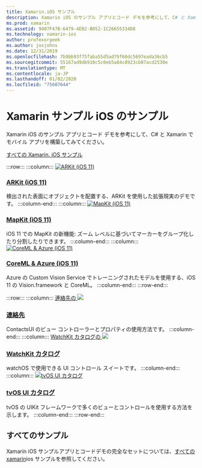 ```yaml
---
title: Xamarin.iOS サンプル
description: Xamarin iOS のサンプル アプリとコード デモを参考にして、C# と Xamarin でモバイル アプリを構築してみてください。
ms.prod: xamarin
ms.assetid: 9407F47B-6479-4EB2-B052-1C26655334D8
ms.technology: xamarin-ios
author: profexorgeek
ms.author: jusjohns
ms.date: 12/31/2019
ms.openlocfilehash: 7b9bb93f75faba55d5ad79f60dc5697eada36cb5
ms.sourcegitcommit: 55167ad9db910c5c0eb5a84c0923cb07acd2530e
ms.translationtype: MT
ms.contentlocale: ja-JP
ms.lasthandoff: 01/02/2020
ms.locfileid: "75607644"
---
```

# <a name="xamarinios-samples"></a>Xamarin サンプル iOS のサンプル

Xamarin iOS のサンプル アプリとコード デモを参考にして、C# と Xamarin でモバイル アプリを構築してみてください。

[すべての Xamarin. iOS サンプル](https://docs.microsoft.com/samples/browse/?products=xamarin&term=Xamarin.iOS)

:::row:::
      :::column:::
[![ARKit (iOS 11)](images/arkit.png)](https://docs.microsoft.com/samples/xamarin/ios-samples/ios11-arkitplacingobjects/)

### <a name="arkit-ios-11httpsdocsmicrosoftcomsamplesxamarinios-samplesios11-arkitplacingobjects"></a>[ARKit (iOS 11)](https://docs.microsoft.com/samples/xamarin/ios-samples/ios11-arkitplacingobjects/)

検出された表面にオブジェクトを配置する、ARKit を使用した拡張現実のデモです。
    :::column-end:::
    :::column:::
[![MapKit (iOS 11)](images/mapkit.png)](https://docs.microsoft.com/samples/xamarin/ios-samples/ios11-mapkitsample/)

### <a name="mapkit-ios-11httpsdocsmicrosoftcomsamplesxamarinios-samplesios11-mapkitsample"></a>[MapKit (iOS 11)](https://docs.microsoft.com/samples/xamarin/ios-samples/ios11-mapkitsample/)

iOS 11 での MapKit の新機能: ズーム レベルに基づいてマーカーをグループ化したり分割したりできます。
    :::column-end:::
    :::column:::
[![CoreML & Azure (iOS 11)](images/coremlazure.png)](https://docs.microsoft.com/samples/xamarin/ios-samples/ios11-coremlazuremodel/)

### <a name="coreml--azure-ios-11httpsdocsmicrosoftcomsamplesxamarinios-samplesios11-coremlazuremodel"></a>[CoreML & Azure (iOS 11)](https://docs.microsoft.com/samples/xamarin/ios-samples/ios11-coremlazuremodel/)

Azure の Custom Vision Service でトレーニングされたモデルを使用する、iOS 11 の Vision.framework と CoreML。
    :::column-end:::
:::row-end:::

:::row:::
    :::column:::
[連絡先の ![](images/contacts.png)](https://docs.microsoft.com/samples/xamarin/ios-samples/contacts)

### <a name="contactshttpsdocsmicrosoftcomsamplesxamarinios-samplescontacts"></a>[連絡先](https://docs.microsoft.com/samples/xamarin/ios-samples/contacts)

ContactsUI のビュー コントローラーとプロパティの使用方法です。
    :::column-end:::
    :::column:::
[WatchKit カタログの ![](images/watchos.png)](https://docs.microsoft.com/samples/xamarin/ios-samples/watchos-watchkitcatalog/)

### <a name="watchkit-cataloghttpsdocsmicrosoftcomsamplesxamarinios-sampleswatchos-watchkitcatalog"></a>[WatchKit カタログ](https://docs.microsoft.com/samples/xamarin/ios-samples/watchos-watchkitcatalog/)

watchOS で使用できる UI コントロール スイートです。
    :::column-end:::
    :::column:::
[![tvOS UI カタログ](images/tvosui.png)](https://docs.microsoft.com/xamarin/ios-samples/tvos-uicatalog/)

### <a name="tvos-ui-cataloghttpsdocsmicrosoftcomsamplesxamarinios-samplestvos-uicatalog"></a>[tvOS UI カタログ](https://docs.microsoft.com/samples/xamarin/ios-samples/tvos-uicatalog/)

tvOS の UIKit フレームワークで多くのビューとコントロールを使用する方法を示します。
    :::column-end:::
:::row-end:::

## <a name="all-samples"></a>すべてのサンプル

Xamarin iOS サンプルアプリとコードデモの完全なセットについては、[すべての xamarin](https://docs.microsoft.com/samples/browse/?products=xamarin&term=Xamarin.iOS)ios サンプルを参照してください。
